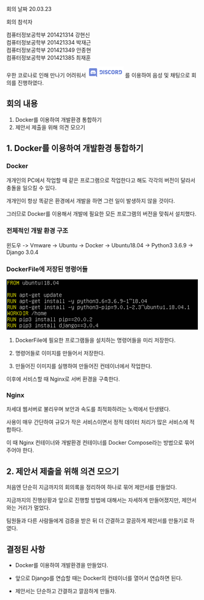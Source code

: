 회의 날짜 20.03.23

회의 참석자

컴퓨터정보공학부 201421314 강현신   
컴퓨터정보공학부 201421334 박재근   
컴퓨터정보공학부 201421349 안종현   
컴퓨터정보공학부 201421385 최재훈   


우한 코로나로 인해 만나기 어려워서 ![Alt text](/res/discord_edit.png) 를 이용하여 음성 및 채팅으로 회의를 진행하였다.

## 회의 내용
1. Docker를 이용하여 개발환경 통합하기
2. 제안서 제출을 위해 의견 모으기

## 1. Docker를 이용하여 개발환경 통합하기

### Docker
개개인의 PC에서 작업할 때 같은 프로그램으로 작업한다고 해도 각각의 버전이 달라서 충돌을 일으킬 수 있다.

개개인이 항상 똑같은 환경에서 개발을 하면 그런 일이 발생하지 않을 것이다.

그러므로 Docker를 이용해서 개발에 필요한 모든 프로그램의 버전을 맞춰서 설치했다.



### 전체적인 개발 환경 구조
윈도우 -> Vmware -> Ubuntu -> Docker -> Ubuntu18.04 -> Python3 3.6.9 -> Django 3.0.4


### DockerFile에 저장된 명령어들
![dockerFile](/res/Dockerfile_vim.png)

1. DockerFile에 필요한 프로그램들을 설치하는 명령어들을 미리 저장한다.

2. 명령어들로 이미지를 만들어서 저장한다.

3. 만들어진 이미지를 실행하여 만들어진 컨테이너에서 작업한다.   


이후에 서비스할 때 Nginx로 서버 환경을 구축한다.


### Nginx
차세대 웹서버로 불리우며 보안과 속도를 최적화하려는 노력에서 탄생됐다.   

사용이 매우 간단하여 규모가 작은 서비스이면서 정적 데이터 처리가 많은 서비스에 적합하다.

이 때 Nginx 컨테이너와 개발환경 컨테이너를 Docker Compose라는 방법으로 묶어주어야 한다.


## 2. 제안서 제출을 위해 의견 모으기
처음엔 단순히 지금까지의 회의록을 정리하여 하나로 묶어 제안서를 만들었다.

지금까지의 진행상황과 앞으로 진행할 방법에 대해서는 자세하게 만들어졌지만, 제안서와는 거리가 멀었다.

팀원들과 다른 사람들에게 검증을 받은 뒤 더 간결하고 깔끔하게 제안서를 만들기로 하였다.


## 결정된 사항
* Docker를 이용하여 개발환경을 만들었다.

* 앞으로 Django를 연습할 때는 Docker의 컨테이너를 열어서 연습하면 된다.

* 제안서는 단순하고 간결하고 깔끔하게 만들자.   
